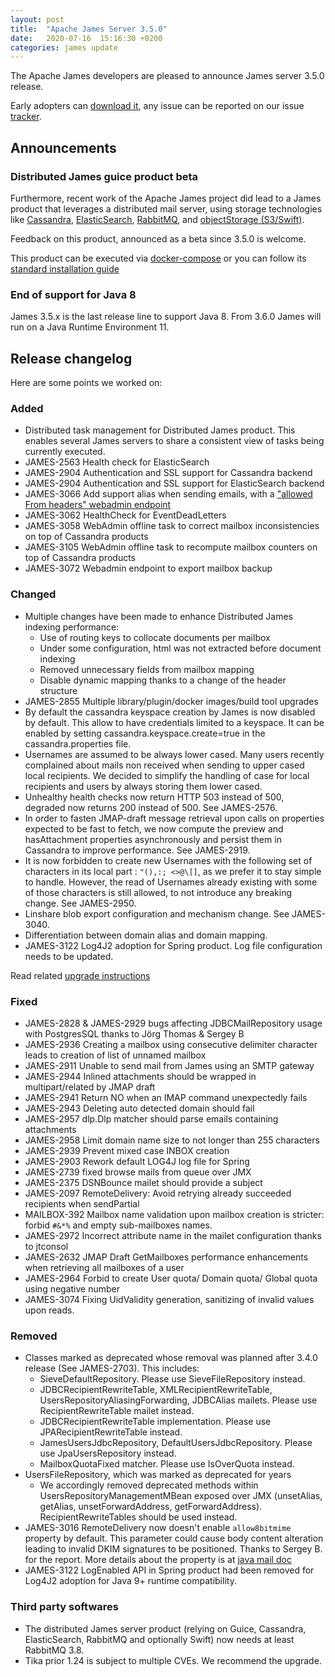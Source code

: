 ```yaml
---
layout: post
title:  "Apache James Server 3.5.0"
date:   2020-07-16  15:16:30 +0200
categories: james update
---
```


The Apache James developers are pleased to announce James server 3.5.0 release.

Early adopters can [download it][download], any issue can be reported on our issue [tracker][tracker].

## Announcements

### Distributed James guice product beta

Furthermore, recent work of the Apache James project did lead to a James product that leverages a distributed mail server,
using storage technologies like [Cassandra], [ElasticSearch], [RabbitMQ], and [objectStorage (S3/Swift)].

Feedback on this product, announced as a beta since 3.5.0 is welcome.

This product can be executed via [docker-compose] or you can follow its [standard installation guide]

### End of support for Java 8

James 3.5.x is the last release line to support Java 8. From 3.6.0 James will run on a Java Runtime Environment 11.

## Release changelog

Here are some points we worked on:

### Added
- Distributed task management for Distributed James product. This enables several James servers to share a consistent view
of tasks being currently executed.
- JAMES-2563 Health check for ElasticSearch
- JAMES-2904 Authentication and SSL support for Cassandra backend
- JAMES-2904 Authentication and SSL support for ElasticSearch backend
- JAMES-3066 Add support alias when sending emails, with a ["allowed From headers" webadmin endpoint](https://github.com/apache/james-project/blob/master/src/site/markdown/server/manage-webadmin.md#retrieving-the-list-of-allowed-from-headers-for-a-given-user)
- JAMES-3062 HealthCheck for EventDeadLetters
- JAMES-3058 WebAdmin offline task to correct mailbox inconsistencies on top of Cassandra products
- JAMES-3105 WebAdmin offline task to recompute mailbox counters on top of Cassandra products
- JAMES-3072 Webadmin endpoint to export mailbox backup

### Changed
- Multiple changes have been made to enhance Distributed James indexing performance:
  - Use of routing keys to collocate documents per mailbox
  - Under some configuration, html was not extracted before document indexing
  - Removed unnecessary fields from mailbox mapping
  - Disable dynamic mapping thanks to a change of the header structure 
- JAMES-2855 Multiple library/plugin/docker images/build tool upgrades
- By default the cassandra keyspace creation by James is now disabled by default. This allow to have credentials limited to a keyspace. It can be enabled by setting cassandra.keyspace.create=true in the cassandra.properties file.
- Usernames are assumed to be always lower cased. Many users recently complained about mails non received when sending to upper cased local recipients. We decided to simplify the handling of case for local recipients and users by always storing them lower cased.
- Unhealthy health checks now return HTTP 503 instead of 500, degraded now returns 200 instead of 500. See JAMES-2576.
- In order to fasten JMAP-draft message retrieval upon calls on properties expected to be fast to fetch, we now compute the preview and hasAttachment properties asynchronously and persist them in Cassandra to improve performance. See JAMES-2919.
- It is now forbidden to create new Usernames with the following set of characters in its local part : `"(),:; <>@\[]`, as we prefer it to stay simple to handle. However, the read of Usernames already existing with some of those characters is still allowed, to not introduce any breaking change. See JAMES-2950.
- Linshare blob export configuration and mechanism change. See JAMES-3040.
- Differentiation between domain alias and domain mapping.
- JAMES-3122 Log4J2 adoption for Spring product. Log file configuration needs to be updated.

Read related [upgrade instructions](https://github.com/apache/james-project/blob/master/upgrade-instructions.md#3.5.0-version)

### Fixed
- JAMES-2828 & JAMES-2929 bugs affecting JDBCMailRepository usage with PostgresSQL thanks to Jörg Thomas & Sergey B
- JAMES-2936 Creating a mailbox using consecutive delimiter character leads to creation of list of unnamed mailbox
- JAMES-2911 Unable to send mail from James using an SMTP gateway
- JAMES-2944 Inlined attachments should be wrapped in multipart/related by JMAP draft
- JAMES-2941 Return NO when an IMAP command unexpectedly fails
- JAMES-2943 Deleting auto detected domain should fail
- JAMES-2957 dlp.Dlp matcher should parse emails containing attachments
- JAMES-2958 Limit domain name size to not longer than 255 characters
- JAMES-2939 Prevent mixed case INBOX creation
- JAMES-2903 Rework default LOG4J log file for Spring
- JAMES-2739 fixed browse mails from queue over JMX
- JAMES-2375 DSNBounce mailet should provide a subject
- JAMES-2097 RemoteDelivery: Avoid retrying already succeeded recipients when sendPartial
- MAILBOX-392 Mailbox name validation upon mailbox creation is stricter: forbid `#&*%` and empty sub-mailboxes names.
- JAMES-2972 Incorrect attribute name in the mailet configuration thanks to jtconsol
- JAMES-2632 JMAP Draft GetMailboxes performance enhancements when retrieving all mailboxes of a user
- JAMES-2964 Forbid to create User quota/ Domain quota/ Global quota using negative number
- JAMES-3074 Fixing UidValidity generation, sanitizing of invalid values upon reads.

### Removed
- Classes marked as deprecated whose removal was planned after 3.4.0 release (See JAMES-2703). This includes:
  - SieveDefaultRepository. Please use SieveFileRepository instead.
  - JDBCRecipientRewriteTable, XMLRecipientRewriteTable, UsersRepositoryAliasingForwarding, JDBCAlias mailets. Please use RecipientRewriteTable mailet instead.
  - JDBCRecipientRewriteTable implementation. Please use JPARecipientRewriteTable instead.
  - JamesUsersJdbcRepository, DefaultUsersJdbcRepository. Please use JpaUsersRepository instead.
  - MailboxQuotaFixed matcher. Please use IsOverQuota instead.
- UsersFileRepository, which was marked as deprecated for years
  - We accordingly removed deprecated methods within UsersRepositoryManagementMBean exposed over JMX (unsetAlias, getAlias, unsetForwardAddress, getForwardAddress). RecipientRewriteTables should be used instead.
- JAMES-3016 RemoteDelivery now doesn't enable `allow8bitmime` property by default. 
This parameter could cause body content alteration leading to invalid DKIM signatures to be positioned. 
Thanks to Sergey B. for the report. 
More details about the property is at [java mail doc](https://javaee.github.io/javamail/docs/api/com/sun/mail/smtp/package-summary.html)
 - JAMES-3122 LogEnabled API in Spring product had been removed for Log4J2 adoption for Java 9+ runtime compatibility. 

### Third party softwares
 - The distributed James server product (relying on Guice, Cassandra, ElasticSearch, RabbitMQ and optionally Swift) now needs at least RabbitMQ 3.8.
 - Tika prior 1.24 is subject to multiple CVEs. We recommend the upgrade.

[tracker]: https://issues.apache.org/jira/browse/JAMES
[download]: http://james.apache.org/download.cgi#Apache_James_Server
[Cassandra]: https://cassandra.apache.org/
[ElasticSearch]: https://www.elastic.co/elasticsearch/
[RabbitMQ]: https://www.rabbitmq.com/
[objectStorage (S3/Swift)]: https://wiki.openstack.org/wiki/Swift
[docker-compose]: https://github.com/apache/james-project/blob/3.5.x/dockerfiles/run/docker-compose.yml
[standard installation guide]: /server/install/guice-cassandra-rabbitmq-swift.html